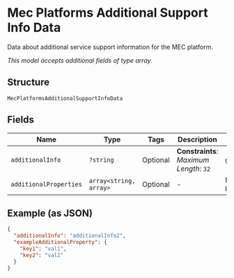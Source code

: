 
# Mec Platforms Additional Support Info Data

Data about additional service support information for the MEC platform.

*This model accepts additional fields of type array.*

## Structure

`MecPlatformsAdditionalSupportInfoData`

## Fields

| Name | Type | Tags | Description | Getter | Setter |
|  --- | --- | --- | --- | --- | --- |
| `additionalInfo` | `?string` | Optional | **Constraints**: *Maximum Length*: `32` | getAdditionalInfo(): ?string | setAdditionalInfo(?string additionalInfo): void |
| `additionalProperties` | `array<string, array>` | Optional | - | findAdditionalProperty(string key): array | additionalProperty(string key, array value): void |

## Example (as JSON)

```json
{
  "additionalInfo": "additionalInfo2",
  "exampleAdditionalProperty": {
    "key1": "val1",
    "key2": "val2"
  }
}
```

